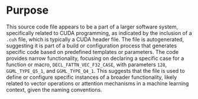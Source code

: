 # Purpose
This source code file appears to be a part of a larger software system, specifically related to CUDA programming, as indicated by the inclusion of a `.cuh` file, which is typically a CUDA header file. The file is autogenerated, suggesting it is part of a build or configuration process that generates specific code based on predefined templates or parameters. The code provides narrow functionality, focusing on declaring a specific case for a function or macro, `DECL_FATTN_VEC_F32_CASE`, with parameters `128`, `GGML_TYPE_Q5_1`, and `GGML_TYPE_Q4_1`. This suggests that the file is used to define or configure specific instances of a broader functionality, likely related to vector operations or attention mechanisms in a machine learning context, given the naming conventions.
